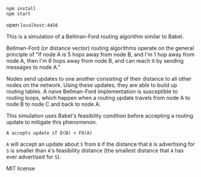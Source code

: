 ```
npm install
npm start
```
open `localhost:4456`

This is a simulation of a Bellman-Ford routing algorithm similar to Babel.

Bellman-Ford (or distance vector) routing algorithms operate on the general principle of "If node A is 5 hops away from node B, and I'm 1 hop away from node A, then I'm 6 hops away from node B, and can reach it by sending messages to node A."

Nodes send updates to one another consisting of their distance to all other nodes on the network. Using these updates, they are able to build up routing tables. A naive Bellman-Ford implementation is susceptible to routing loops, which happen when a routing update travels from node A to node B to node C and back to node A.

This simulation uses Babel's feasibility condition before accepting a routing update to mitigate this phenomenon.

```
A accepts update if D(B) < FD(A)
```

`A` will accept an update about `S` from `B` if the distance that `B` is advertising for `S` is smaller than `A`'s feasibility distance (the smallest distance that `A` has ever advertised for `S`).


MIT license
